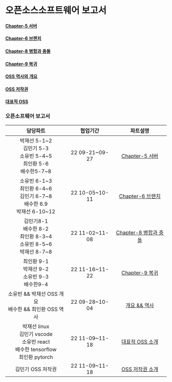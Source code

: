 # 오픈소스소프트웨어 보고서

#### [Chapter-5 서버](https://github.com/OSS3TEAM/DMU_OSS/blob/f6553f316fbb316e2c7720d31ad7f6be5ebda673/OSS3TEAM_5w_Chapter-5/README.md)
#### [Chapter-6 브랜치](https://github.com/OSS3TEAM/DMU_OSS/blob/f6553f316fbb316e2c7720d31ad7f6be5ebda673/OSS3TEAM_6w_Chapter-6/README.md)
#### [Chapter-8 병합과 충돌](https://github.com/OSS3TEAM/DMU_OSS/blob/f6553f316fbb316e2c7720d31ad7f6be5ebda673/OSS3TEAM_10w_Chapter-8/README.md)
#### [Chapter-9 복귀](https://github.com/OSS3TEAM/DMU_OSS/blob/f6553f316fbb316e2c7720d31ad7f6be5ebda673/OSS3TEAM_11w_Chapter-9/README.md)
#### [OSS 역사와 개요](https://github.com/OSS3TEAM/DMU_OSS/blob/f6553f316fbb316e2c7720d31ad7f6be5ebda673/OSS3TEAM_5w_HistoryOverview/OSS3TEAM_5w_HistoryOverview.md)
#### [OSS 저작권]()
#### [대표적 OSS]()

### 오픈소프웨어 보고서

|담당파트|협업기간|파트설명|
|:-----:|:-----:|:---:|
|박재선 5-1&#126;2<br>김민기 5-3<br>소유빈 5-4&#126;5<br>최인환 5-6<br>배수한5-7&#126;8|22 09-21~09-27|<a href="https://github.com/OSS3TEAM/DMU_OSS/blob/main/OSS3TEAM_5w_Chapter-5/README.md">Chapter-5 서버|
|소유빈 6-1&#126;3<br>최인환 6-4&#126;6<br>김민기 6-7&#126;8<br>배수한 6.9<br>박재선 6-10&#126;12|22 10-05~10-11|<a href="https://github.com/OSS3TEAM/DMU_OSS/blob/main/OSS3TEAM_6w_Chapter-6/README.md">Chapter-6 브랜치|
|김민기8-1<br>배수한 8-2<br>최인환 8-3&#126;4<br>소유빈 8-5&#126;6<br>박재선 8-7&#126;8|22 11-02~11-08|<a href="https://github.com/OSS3TEAM/DMU_OSS/blob/main/OSS3TEAM_10w_Chapter-8/README.md">Chapter-8 병합과 충돌|
|최인환 9-1<br>박재선 9-2<br>소유빈 9-3<br>배수한9-4|22 11-16~11-22|<a href="https://github.com/OSS3TEAM/DMU_OSS/blob/main/OSS3TEAM_11w_Chapter-9/README.md">Chapter-9 복귀|
|소유빈 && 박재선 OSS 개요<br>배수한 && 최인환 OSS 역사|22 09-28~10-04|<a href="https://github.com/OSS3TEAM/DMU_OSS/blob/main/OSS3TEAM_5w_HistoryOverview/OSS3TEAM_5w_HistoryOverview.md">개요 && 역사|
|박재선 linux<br>김민기 vscode<br>소유빈 react<br> 배수한 tensorflow<br>최인환 pytorch|22 11-09~11-18|<a href="https://github.com/OSS3TEAM/DMU_OSS/blob/main/OSS3TEAM_5w_Chapter-5/README.md">대표적 OSS 소개|
|김민기 OSS 저작권|22 11-09~11-18|<a href="https://github.com/OSS3TEAM/DMU_OSS/blob/main/OSS3TEAM_5w_Chapter-5/README.md">OSS 저작권 소개|
